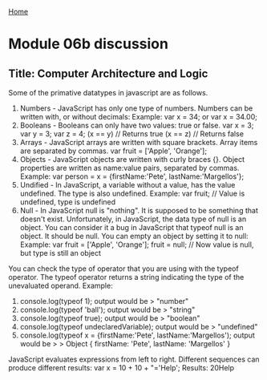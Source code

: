 [Home](https://pmargellos.github.io/reading-notes)

# Module 06b discussion

## Title: Computer Architecture and Logic

Some of the primative datatypes in javascript are as follows.

1. Numbers - JavaScript has only one type of numbers.
Numbers can be written with, or without decimals:
Example: var x = 34; or var x = 34.00;
2. Booleans - Booleans can only have two values: true or false.
var x = 3;
var y = 3;
var z = 4;
(x == y)       // Returns true
(x == z)       // Returns false
3. Arrays - JavaScript arrays are written with square brackets. Array items are separated by commas.
var fruit = ['Apple', 'Orange'];
4. Objects - JavaScript objects are written with curly braces {}. Object properties are written as name:value pairs, separated by commas.
Example:
var person = x = {firstName:'Pete', lastName:'Margellos'};
5. Undified - In JavaScript, a variable without a value, has the value undefined. The type is also undefined.
Example:
var fruit;    // Value is undefined, type is undefined
6. Null - In JavaScript null is "nothing". It is supposed to be something that doesn't exist. Unfortunately, in JavaScript, the data type of null is an object. You can consider it a bug in JavaScript that typeof null is an object. It should be null. You can empty an object by setting it to null:
Example:
var fruit = ['Apple', 'Orange'];
fruit = null;    // Now value is null, but type is still an object

You can check the type of operator that you are using with the typeof operator.
The typeof operator returns a string indicating the type of the unevaluated operand.
Example: 
1. console.log(typeof 1); output would be > "number"
2. console.log(typeof 'ball'); output would be > "string"
3. console.log(typeof true); output would be > "boolean"
4. console.log(typeof undeclaredVariable); output would be > "undefined"
5. console.log(typeof x = {firstName:'Pete', lastName:'Margellos'); output would be > > Object { firstName: 'Pete', lastName: 'Margellos' }

JavaScript evaluates expressions from left to right. Different sequences can produce different results:
var x = 10 + 10 + "='Help';
Results: 20Help